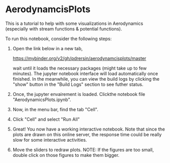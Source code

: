 # AerodynamcisPlots


This is a tutorial to help with some visualizations in Aerodynamics (especially with stream functions & potential functions).


To run this notebook, consider the following steps:

1) Open the link below in a new tab,
  
   https://mybinder.org/v2/gh/pdrersin/aerodynamcisplots/master
   
   wait until it loads the necessary packages (might take up to few minutes). The jupyter 
   notebook interface will load automatically once finished. In the meanwhile, you can view the build logs
   by clicking the "show" button in the "Build  Logs" section to see futher status.
  
  
 2) Once, the jupyter envairement is loaded. Clickthe notebook file  "AerodynamicsPlots.ipynb".
 
 3) Now, in the menu bar, find the tab "Cell". 
 
 4) Click "Cell" and select "Run All"
 
 5) Great! You now have a working interactive notebook.
    Note that since the plots are drawn on this online server, 
    the response time could be really slow for some interactive activities.
 
 6) Move the sliders to redraw plots.
 NOTE: If the figures are too small, double click on those figures to make them bigger.
    
